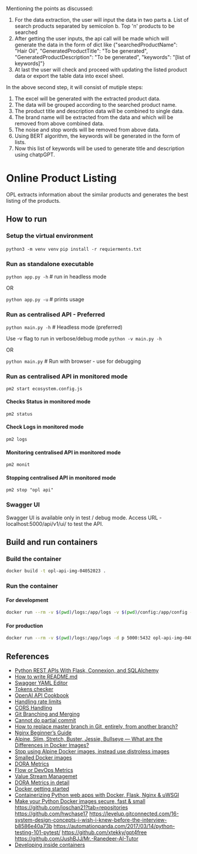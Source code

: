 Mentioning the points as discussed:
1. For the data extraction, the user will input the data in two parts
   a. List of search products separated by semicolon
   b. Top 'n' products to be searched
2. After getting the user inputs, the api call will be made which will generate the data in the form of dict like
   {"searchedProductName": "Hair Oil", "GeneratedProductTitle": "To be generated", "GeneratedProductDescription": "To be generated", "keywords": "[list of    keywords]"}
3. At last the user will check and proceed with updating the listed product data or export the table data into excel sheel.

In the above second step, it will consist of mutiple steps:
1. The excel will be generated with the extracted product data.
2. The data will be grouped according to the searched product name.
3. The product title and description data will be combined to single data. 
4. The brand name will be extracted from the data and which will be removed from above combined data.
5. The noise and stop words will be removed from above data.
6. Using BERT algorithm, the keywords will be generated in the form of lists.
7. Now this list of keywords will be used to generate title and description using chatpGPT.

# Online Product Listing
OPL extracts information about the similar products and generates the best listing of the products.

## How to run
### Setup the virtual environment
`python3 -m venv venv` 
`pip install -r requierments.txt`

### Run as standalone executable
`python app.py -h` # run in headless mode

OR

`python app.py -u` # prints usage

### Run as centralised API - Preferred
`python main.py -h` # Headless mode (preferred)

Use -v flag to run in verbose/debug mode
`python -v main.py -h`

OR

`python main.py` # Run with browser - use for debugging

### Run as centralised API in monitored mode
`pm2 start ecosystem.config.js`

#### Checks Status in monitored mode
`pm2 status`

#### Check Logs in monitored mode
`pm2 logs`

#### Monitoring centralised API in monitored mode
`pm2 monit`

#### Stopping centralised API in monitored mode
`pm2 stop "opl api"`

### Swagger UI
Swagger UI is available only in test / debug mode. Access URL - localhost:5000/api/v1/ui/ to test the API.

## Build and run containers
### Build the container
```bash 
docker build -t opl-api-img-04052023 . 
```

### Run the container
#### For development
```bash
docker run --rm -v $(pwd)/logs:/app/logs -v $(pwd)/config:/app/config -v $(pwd)/controllers:/apps/controllers:ro -v $(pwd)/utils:/apps/utils:ro -d -p 5000:5432 opl-api-img-04052023
```

#### For production
```bash
docker run --rm -v $(pwd)/logs:/app/logs -d p 5000:5432 opl-api-img-04052023
```

## References
- [Python REST APIs With Flask, Connexion, and SQLAlchemy](https://dassum.medium.com/python-rest-apis-with-flask-connexion-and-sqlalchemy-3c8c3292d9ce)
- [How to write README.md](https://medium.com/@saumya.ranjan/how-to-write-a-readme-md-file-markdown-file-20cb7cbcd6f)
- [Swagger YAML Editor](https://editor.swagger.io/)
- [Tokens checker](https://platform.openai.com/tokenizer)
- [OpenAI API Cookbook](https://github.com/openai/openai-cookbook)
- [Handling rate limits](https://github.com/openai/openai-cookbook/blob/main/examples/How_to_handle_rate_limits.ipynb)
- [CORS Handling](https://auth0.com/blog/cors-tutorial-a-guide-to-cross-origin-resource-sharing/)
- [Git Branching and Merging](https://www.varonis.com/blog/git-branching#:~:text=To%20merge%20branches%20locally%2C%20use,branch%20into%20the%20main%20branch.)
- [Cannot do partial commit](https://stackoverflow.com/questions/5827944/git-error-on-commit-after-merge-fatal-cannot-do-a-partial-commit-during-a-mer)
- [How to replace master branch in Git, entirely, from another branch?](https://stackoverflow.com/questions/2862590/how-to-replace-master-branch-in-git-entirely-from-another-branch)
- [Nginx Beginner’s Guide](http://nginx.org/en/docs/beginners_guide.html)
- [Alpine, Slim, Stretch, Buster, Jessie, Bullseye — What are the Differences in Docker Images?](https://medium.com/swlh/alpine-slim-stretch-buster-jessie-bullseye-bookworm-what-are-the-differences-in-docker-62171ed4531d)
- [Stop using Alpine Docker images, instead use distroless images](https://medium.com/inside-sumup/stop-using-alpine-docker-images-fbf122c63010)
- [Smalled Docker images](https://learnk8s.io/blog/smaller-docker-images)
- [DORA Metrics](https://www.linkedin.com/pulse/my-experience-using-dora-other-metrics-fredrik-norm%C3%A9n)
- [Flow or DevOps Metrics](https://www.youtube.com/watch?v=84OvgV1CHOo)
- [Value Stream Managemet](https://www.leanix.net/en/wiki/vsm/value-stream-management)
- [DORA Metrics in detail](https://www.leanix.net/en/wiki/vsm/dora-metrics#:~:text=stream%20management%20efforts.-,What%20are%20DORA%20metrics%3F,change%20failure%20rate%20(CFR).)
- [Docker getting started](https://medium.com/free-code-camp/docker-tutorial-getting-started-with-python-redis-and-nginx-73ec94ca2f1)
- [Containerizing Python web apps with Docker, Flask, Nginx & uWSGI](https://www.youtube.com/watch?v=dVEjSmKFUVI)
- [Make your Python Docker images secure, fast & small](https://medium.com/vantageai/how-to-make-your-python-docker-images-secure-fast-small-b3a6870373a0)
https://github.com/joschan21?tab=repositories
https://github.com/hwchase17
https://levelup.gitconnected.com/16-system-design-concepts-i-wish-i-knew-before-the-interview-b8586e40a73b
https://automationpanda.com/2017/03/14/python-testing-101-pytest/
https://github.com/xtekky/gpt4free
https://github.com/JushBJJ/Mr.-Ranedeer-AI-Tutor
- [Developing inside containers](https://code.visualstudio.com/docs/devcontainers/containers)
